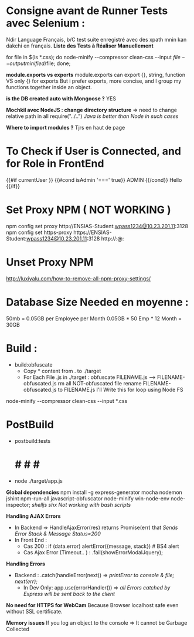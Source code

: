 # Consigne avant de Runner Tests avec Selenium :
Ndir Language Français, b/C test suite enregistré avec des xpath mnin kan dakchi en français.
    **Liste des Tests à Réaliser Manuellement**
    

for file in $(ls *.css); do  node-minify --compressor clean-css --input $file --output minified/$file; done;

**module.exports vs exports** module.exports can export {}, string, function VS only {} for exports
But i prefer exports, more concise, and I group my functions together inside an object.

**is the DB created auto with Mongoose ?** YES

**Mochkil avec NodeJS : change directory structure** 
=> need to change relative path in all require("../..")
*Java is better than Node in such cases*

**Where to import modules ?** Tjrs en haut de page

# To Check if User is Connected, and for Role in FrontEnd
{{#if currentUser }} 
    {{#cond isAdmin '===' true}}
        ADMIN
    {{/cond}}
    Hello
{{/if}}


# Set Proxy NPM ( NOT WORKING )
npm config set proxy http://ENSIAS-Student:wpass1234@10.23.201.11:3128
npm config set https-proxy https://ENSIAS-Student:wpass1234@10.23.201.11:3128 http://<username>:<password>@<proxy-server-url>:<port>
# Unset Proxy NPM
http://luxiyalu.com/how-to-remove-all-npm-proxy-settings/

# Database Size Needed en moyenne :
50mb = 0.05GB per Employee per Month
0.05GB * 50 Emp * 12 Month = 30GB

# Build :
- build:obfuscate
    - Copy * content from . to ./target
    - For Each File .js in ./target :
        obfuscate FILENAME.js --> FILENAME-obfuscated.js
        rm all NOT-obfuscated file
        rename FILENAME-obfuscated.js to FILENAME.js
I'll Write this for loop using Node FS

node-minify --compressor clean-css --input *.css 
# PostBuild
- postbuild:tests 
    # # # # #
- node ./target/app.js


**Global dependencies**
npm install -g express-generator mocha nodemon jshint npm-run-all javascript-obfuscator node-minify win-node-env node-inspector; *shelljs shx Not working with bash scripts*

**Handling AJAX Errors**
- In Backend => HandleAjaxError(res) returns Promise(err) that *Sends Error Stack & Message Status=200*
- In Front End :
    - Cas 200 : if (data.error) alertError({message, stack}) # BS4 alert
    - Cas Ajax Error (Timeout.. ) : .fail(showErrorModalJquery);

**Handling Errors**
- Backend : .catch(handleError(next)) => *printError to console & file; next(err);*
    - In Dev Only: app.use(errorHandler()) => *all Errors catched by Express will be sent back to the client*

**No need for HTTPS for WebCam** Because Browser localhost safe even without SSL certificate.


**Memory issues**
If you log an object to the console => It cannot be Garbage Collected
